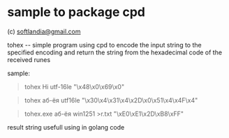 ﻿# sample to package cpd #

(c) softlandia@gmail.com

tohex -- simple program using cpd to encode the input string to the specified encoding and return the string from the hexadecimal code of the received runes

sample:
>tohex Hi utf-16le
>"\x48\x0\x69\x0"

>tohex аб-ёя utf16le
>"\x30\x4\x31\x4\x2D\x0\x51\x4\x4F\x4"

>tohex.exe аб-ёя win1251 >r.txt
>"\xE0\xE1\x2D\xB8\xFF"

result string usefull using in golang code

